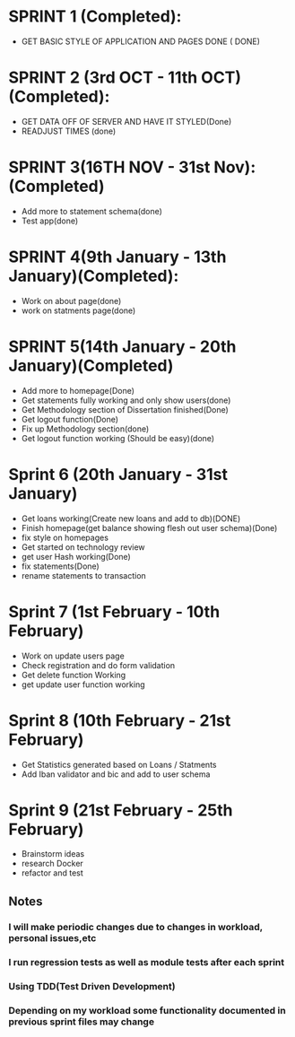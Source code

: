 # SPRINT 1 (Completed):
+ GET BASIC STYLE OF APPLICATION AND PAGES DONE ( DONE)
# SPRINT 2 (3rd OCT - 11th OCT) (Completed):
+ GET DATA OFF OF SERVER AND HAVE IT STYLED(Done)
+ READJUST TIMES (done)
# SPRINT 3(16TH NOV - 31st Nov):(Completed)
+ Add more to statement schema(done)
+ Test app(done)
# SPRINT 4(9th January - 13th January)(Completed):
+ Work on about page(done)
+ work on statments page(done)
# SPRINT 5(14th January - 20th January)(Completed)
+ Add more to homepage(Done)
+ Get statements fully working and only show users(done)
+ Get Methodology section of Dissertation finished(Done)
+ Get logout function(Done)
+ Fix up Methodology section(done)
+ Get logout function working (Should be easy)(done)
# Sprint 6 (20th January - 31st January)
+ Get loans working(Create new loans and add to db)(DONE)
+ Finish homepage(get balance showing flesh out user schema)(Done)
+ fix style on homepages
+ Get started on technology review
+ get user Hash working(Done)
+ fix statements(Done)
+ rename statements to transaction
# Sprint 7 (1st February - 10th February)
+ Work on update users page
+ Check registration and do form validation
+ Get delete function Working
+ get update user function working
# Sprint 8 (10th February - 21st February)
+ Get Statistics generated based on Loans / Statments
+ Add Iban validator and bic and add to user schema
# Sprint 9 (21st February - 25th February)
+ Brainstorm ideas
+ research Docker
+ refactor and test
## Notes
### I will make periodic changes due to changes in workload, personal issues,etc
### I run regression tests as well as module tests after each sprint
### Using TDD(Test Driven Development)
### Depending on my workload some functionality documented in previous sprint files may change
